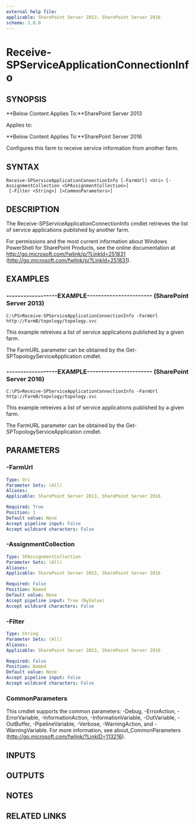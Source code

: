```yaml
---
external help file: 
applicable: SharePoint Server 2013, SharePoint Server 2016
schema: 2.0.0
---
```


# Receive-SPServiceApplicationConnectionInfo

## SYNOPSIS
**Below Content Applies To:**SharePoint Server 2013

Applies to:

**Below Content Applies To:**SharePoint Server 2016

Configures this farm to receive service information from another farm.



## SYNTAX

```
Receive-SPServiceApplicationConnectionInfo [-FarmUrl] <Uri> [-AssignmentCollection <SPAssignmentCollection>]
 [-Filter <String>] [<CommonParameters>]
```

## DESCRIPTION
The Receive-SPServiceApplicationConnectionInfo cmdlet retrieves the list of service applications published by another farm.

For permissions and the most current information about Windows PowerShell for SharePoint Products, see the online documentation at http://go.microsoft.com/fwlink/p/?LinkId=251831 (http://go.microsoft.com/fwlink/p/?LinkId=251831).

## EXAMPLES

### ------------------EXAMPLE----------------------- (SharePoint Server 2013)
```
C:\PS>Receive-SPServiceApplicationConnectionInfo -FarmUrl http://FarmB/topology/topology.svc
```

This example retreives a list of service applications published by a given farm.

The FarmURL parameter can be obtained by the Get-SPTopologyServiceApplication cmdlet.

### ------------------EXAMPLE----------------------- (SharePoint Server 2016)
```
C:\PS>Receive-SPServiceApplicationConnectionInfo -FarmUrl http://FarmB/topology/topology.svc
```

This example retreives a list of service applications published by a given farm.

The FarmURL parameter can be obtained by the Get-SPTopologyServiceApplication cmdlet.

## PARAMETERS

### -FarmUrl
```yaml
Type: Uri
Parameter Sets: (All)
Aliases: 
Applicable: SharePoint Server 2013, SharePoint Server 2016

Required: True
Position: 1
Default value: None
Accept pipeline input: False
Accept wildcard characters: False
```

### -AssignmentCollection
```yaml
Type: SPAssignmentCollection
Parameter Sets: (All)
Aliases: 
Applicable: SharePoint Server 2013, SharePoint Server 2016

Required: False
Position: Named
Default value: None
Accept pipeline input: True (ByValue)
Accept wildcard characters: False
```

### -Filter
```yaml
Type: String
Parameter Sets: (All)
Aliases: 
Applicable: SharePoint Server 2013, SharePoint Server 2016

Required: False
Position: Named
Default value: None
Accept pipeline input: False
Accept wildcard characters: False
```

### CommonParameters
This cmdlet supports the common parameters: -Debug, -ErrorAction, -ErrorVariable, -InformationAction, -InformationVariable, -OutVariable, -OutBuffer, -PipelineVariable, -Verbose, -WarningAction, and -WarningVariable. For more information, see about_CommonParameters (http://go.microsoft.com/fwlink/?LinkID=113216).

## INPUTS

## OUTPUTS

## NOTES

## RELATED LINKS

